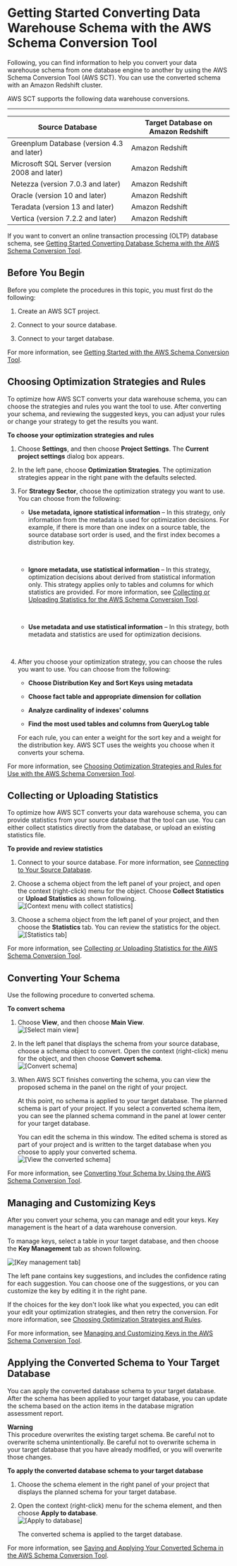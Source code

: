 # Getting Started Converting Data Warehouse Schema with the AWS Schema Conversion Tool<a name="CHAP_SchemaConversionTool.GettingStarted.DW"></a>

Following, you can find information to help you convert your data warehouse schema from one database engine to another by using the AWS Schema Conversion Tool \(AWS SCT\)\. You can use the converted schema with an Amazon Redshift cluster\. 

AWS SCT supports the following data warehouse conversions\. 


****  

| Source Database | Target Database on Amazon Redshift | 
| --- | --- | 
|  Greenplum Database \(version 4\.3 and later\)  | Amazon Redshift | 
|  Microsoft SQL Server \(version 2008 and later\)  | Amazon Redshift | 
|  Netezza \(version 7\.0\.3 and later\)  | Amazon Redshift | 
|  Oracle \(version 10 and later\)  | Amazon Redshift | 
|  Teradata \(version 13 and later\)  | Amazon Redshift | 
|  Vertica \(version 7\.2\.2 and later\)  | Amazon Redshift | 

If you want to convert an online transaction processing \(OLTP\) database schema, see [Getting Started Converting Database Schema with the AWS Schema Conversion Tool](CHAP_SchemaConversionTool.GettingStarted.Rel.md)\. 

## Before You Begin<a name="CHAP_SchemaConversionTool.GettingStarted.DW.Before"></a>

Before you complete the procedures in this topic, you must first do the following: 

1. Create an AWS SCT project\.

1. Connect to your source database\.

1. Connect to your target database\.

For more information, see [Getting Started with the AWS Schema Conversion Tool](CHAP_SchemaConversionTool.GettingStarted.md)\. 

## Choosing Optimization Strategies and Rules<a name="CHAP_SchemaConversionTool.GettingStarted.DW.Strategy"></a>

To optimize how AWS SCT converts your data warehouse schema, you can choose the strategies and rules you want the tool to use\. After converting your schema, and reviewing the suggested keys, you can adjust your rules or change your strategy to get the results you want\. 

**To choose your optimization strategies and rules**

1. Choose **Settings**, and then choose **Project Settings**\. The **Current project settings** dialog box appears\. 

1. In the left pane, choose **Optimization Strategies**\. The optimization strategies appear in the right pane with the defaults selected\. 

1. For **Strategy Sector**, choose the optimization strategy you want to use\. You can choose from the following: 

   + **Use metadata, ignore statistical information** – In this strategy, only information from the metadata is used for optimization decisions\. For example, if there is more than one index on a source table, the source database sort order is used, and the first index becomes a distribution key\. 

      

   + **Ignore metadata, use statistical information** – In this strategy, optimization decisions about derived from statistical information only\. This strategy applies only to tables and columns for which statistics are provided\. For more information, see [ Collecting or Uploading Statistics for the AWS Schema Conversion Tool](CHAP_SchemaConversionTool.DW.Statistics.md)\. 

      

   + **Use metadata and use statistical information** – In this strategy, both metadata and statistics are used for optimization decisions\. 

      

1. After you choose your optimization strategy, you can choose the rules you want to use\. You can choose from the following: 

   + **Choose Distribution Key and Sort Keys using metadata**

   + **Choose fact table and appropriate dimension for collation**

   + **Analyze cardinality of indexes' columns**

   + **Find the most used tables and columns from QueryLog table**

   For each rule, you can enter a weight for the sort key and a weight for the distribution key\. AWS SCT uses the weights you choose when it converts your schema\. 

For more information, see [Choosing Optimization Strategies and Rules for Use with the AWS Schema Conversion Tool](CHAP_SchemaConversionTool.DW.Strategy.md)\. 

## Collecting or Uploading Statistics<a name="CHAP_SchemaConversionTool.GettingStarted.DW.Statistics"></a>

To optimize how AWS SCT converts your data warehouse schema, you can provide statistics from your source database that the tool can use\. You can either collect statistics directly from the database, or upload an existing statistics file\. 

**To provide and review statistics**

1. Connect to your source database\. For more information, see [ Connecting to Your Source Database](CHAP_SchemaConversionTool.GettingStarted.md#CHAP_SchemaConversionTool.Converting.CreateProject)\. 

1. Choose a schema object from the left panel of your project, and open the context \(right\-click\) menu for the object\. Choose **Collect Statistics** or **Upload Statistics** as shown following\.   
![\[Context menu with collect statistics\]](http://docs.aws.amazon.com/SchemaConversionTool/latest/userguide/images/collect-statistics.png)

1. Choose a schema object from the left panel of your project, and then choose the **Statistics** tab\. You can review the statistics for the object\.   
![\[Statistics tab\]](http://docs.aws.amazon.com/SchemaConversionTool/latest/userguide/images/statistics.png)

For more information, see [ Collecting or Uploading Statistics for the AWS Schema Conversion Tool](CHAP_SchemaConversionTool.DW.Statistics.md)\. 

## Converting Your Schema<a name="CHAP_SchemaConversionTool.GettingStarted.DW.Convert"></a>

Use the following procedure to converted schema\. 

**To convert schema**

1. Choose **View**, and then choose **Main View**\.   
![\[Select main view\]](http://docs.aws.amazon.com/SchemaConversionTool/latest/userguide/images/select_main_view.png)

1. In the left panel that displays the schema from your source database, choose a schema object to convert\. Open the context \(right\-click\) menu for the object, and then choose **Convert schema**\.   
![\[Convert schema\]](http://docs.aws.amazon.com/SchemaConversionTool/latest/userguide/images/transform_schema.png)

1. When AWS SCT finishes converting the schema, you can view the proposed schema in the panel on the right of your project\. 

   At this point, no schema is applied to your target database\. The planned schema is part of your project\. If you select a converted schema item, you can see the planned schema command in the panel at lower center for your target database\. 

   You can edit the schema in this window\. The edited schema is stored as part of your project and is written to the target database when you choose to apply your converted schema\.   
![\[View the converted schema\]](http://docs.aws.amazon.com/SchemaConversionTool/latest/userguide/images/view_transformed_schema.png)

For more information, see [Converting Your Schema by Using the AWS Schema Conversion Tool](CHAP_SchemaConversionTool.DW.Convert.md)\. 

## Managing and Customizing Keys<a name="CHAP_SchemaConversionTool.GettingStarted.DW.Keys"></a>

After you convert your schema, you can manage and edit your keys\. Key management is the heart of a data warehouse conversion\. 

To manage keys, select a table in your target database, and then choose the **Key Management** tab as shown following\. 

![\[Key management tab\]](http://docs.aws.amazon.com/SchemaConversionTool/latest/userguide/images/key-management.png)

The left pane contains key suggestions, and includes the confidence rating for each suggestion\. You can choose one of the suggestions, or you can customize the key by editing it in the right pane\. 

If the choices for the key don't look like what you expected, you can edit your edit your optimization strategies, and then retry the conversion\. For more information, see [ Choosing Optimization Strategies and Rules](#CHAP_SchemaConversionTool.GettingStarted.DW.Strategy)\. 

For more information, see [ Managing and Customizing Keys in the AWS Schema Conversion Tool](CHAP_SchemaConversionTool.DW.Keys.md)\. 

## Applying the Converted Schema to Your Target Database<a name="CHAP_SchemaConversionTool.GettingStarted.DW.Apply"></a>

You can apply the converted database schema to your target database\. After the schema has been applied to your target database, you can update the schema based on the action items in the database migration assessment report\. 

**Warning**  
This procedure overwrites the existing target schema\. Be careful not to overwrite schema unintentionally\. Be careful not to overwrite schema in your target database that you have already modified, or you will overwrite those changes\. 

**To apply the converted database schema to your target database**

1. Choose the schema element in the right panel of your project that displays the planned schema for your target database\. 

1. Open the context \(right\-click\) menu for the schema element, and then choose **Apply to database**\.   
![\[Apply to database\]](http://docs.aws.amazon.com/SchemaConversionTool/latest/userguide/images/write_to_database.png)

   The converted schema is applied to the target database\.

For more information, see [ Saving and Applying Your Converted Schema in the AWS Schema Conversion Tool](CHAP_SchemaConversionTool.DW.SaveAndApply.md)\. 
